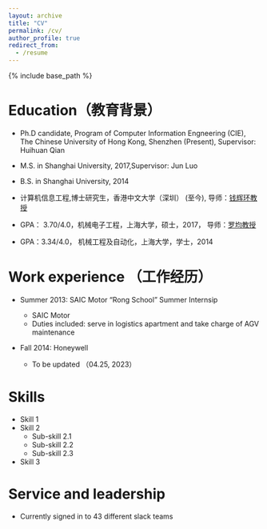```yaml
---
layout: archive
title: "CV"
permalink: /cv/
author_profile: true
redirect_from:
  - /resume
---
```


{% include base_path %}

Education（教育背景）
======
* Ph.D candidate, Program of Computer Information Engneering (CIE),  The Chinese University of Hong Kong, Shenzhen (Present), Supervisor: Huihuan Qian
* M.S. in Shanghai University, 2017,Supervisor: Jun Luo
* B.S. in Shanghai University, 2014

* 计算机信息工程,博士研究生，香港中文大学（深圳） (至今), 导师：<a href="https://sse.cuhk.edu.cn/faculty/qianhuihuan">钱辉环教授</a>
* GPA： 3.70/4.0，机械电子工程，上海大学，硕士，2017，   导师：<a href="http://slmt.cqu.edu.cn/info/10513/87579.htm">罗均教授</a> 
* GPA：3.34/4.0， 机械工程及自动化，上海大学，学士，2014
          


Work experience （工作经历）
======
* Summer 2013: SAIC Motor “Rong School” Summer Internsip
  * SAIC Motor
  * Duties included: serve in logistics apartment and take charge of AGV maintenance

* Fall 2014: Honeywell
  * To be updated （04.25, 2023）
  
Skills
======
* Skill 1
* Skill 2
  * Sub-skill 2.1
  * Sub-skill 2.2
  * Sub-skill 2.3
* Skill 3


Service and leadership
======
* Currently signed in to 43 different slack teams
